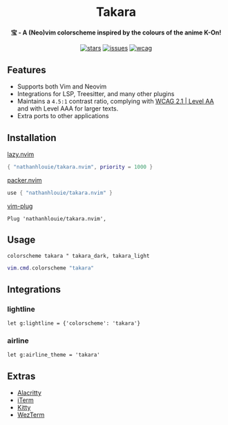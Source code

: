 <h1 align="center">
    Takara
</h1>

<h4 align="center">宝 - A (Neo)vim colorscheme inspired by the colours of the anime K-On!</h4>

<p align="center">
<a href="https://github.com/nathanhlouie/takara.nvim/stargazers"><img src="https://img.shields.io/github/stars/nathanhlouie/takara.nvim?style=for-the-badge&labelColor=120f0c&color=aa74e6" alt="stars"></a>
<a href="https://github.com/nathanhlouie/takara.nvim/issues"><img src="https://img.shields.io/github/issues/nathanhlouie/takara.nvim?style=for-the-badge&labelColor=120f0c&color=ea7839" alt="issues"></a>
<a href="https://www.w3.org/WAI/standards-guidelines/wcag/"><img src="https://img.shields.io/badge/AA-a?style=for-the-badge&label=WCAG%202.1&labelColor=120f0c&color=53a67f" alt="wcag"></a>
</p>

## Features
- Supports both Vim and Neovim
- Integrations for LSP, Treesitter, and many other plugins
- Maintains a `4.5:1` contrast ratio, complying with [WCAG 2.1 | Level AA](https://www.w3.org/TR/WCAG21/#contrast-minimum) and with Level AAA for larger texts.
- Extra ports to other applications

## Installation

[lazy.nvim](https://github.com/folke/lazy.nvim)
```lua
{ "nathanhlouie/takara.nvim", priority = 1000 }
```

[packer.nvim](https://github.com/wbthomason/packer.nvim)
```lua
use { "nathanhlouie/takara.nvim" }
```

[vim-plug](https://github.com/junegunn/vim-plug)
```vim
Plug 'nathanhlouie/takara.nvim',
```

## Usage

```vim
colorscheme takara " takara_dark, takara_light
```

```lua
vim.cmd.colorscheme "takara"
```

## Integrations

### lightline
```vim
let g:lightline = {'colorscheme': 'takara'}
```

### airline
```vim
let g:airline_theme = 'takara'
```

## Extras
- [Alacritty](https://github.com/nathanhlouie/takara.nvim/blob/main/extras/alacritty)
- [iTerm](https://github.com/nathanhlouie/takara.nvim/blob/main/extras/iTerm)
- [Kitty](https://github.com/nathanhlouie/takara.nvim/blob/main/extras/kitty)
- [WezTerm](https://github.com/nathanhlouie/takara.nvim/blob/main/extras/wezterm)
